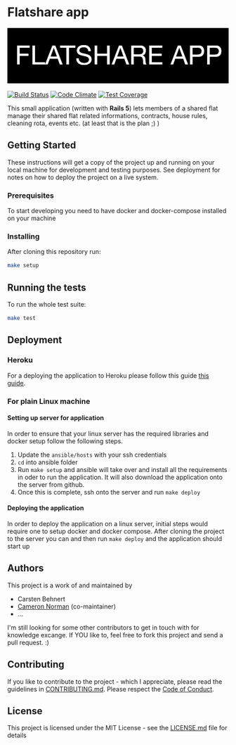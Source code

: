 # Flatshare app

![logo](./docs/logo.png)

[![Build Status](https://travis-ci.org/casi/flatshare_app.svg?branch=master)](https://travis-ci.org/casi/flatshare_app)
[![Code Climate](https://codeclimate.com/github/casi/flatshare_app/badges/gpa.svg)](https://codeclimate.com/github/casi/flatshare_app)
[![Test Coverage](https://codeclimate.com/github/casi/flatshare_app/badges/coverage.svg)](https://codeclimate.com/github/casi/flatshare_app/coverage)

This small application (written with **Rails 5**) lets members of a shared flat manage their shared flat related informations, contracts, house rules, cleaning rota, events etc. (at least that is the plan ;) )

## Getting Started

These instructions will get a copy of the project up and running on your local machine for development and testing purposes. See deployment for notes on how to deploy the project on a live system.

### Prerequisites

To start developing you need to have docker and docker-compose installed on your machine

### Installing

After cloning this repository run:

```bash
make setup
```

## Running the tests

To run the whole test suite:

```bash
make test
```

## Deployment

### Heroku

For a deploying the application to Heroku please follow this guide [this guide](https://devcenter.heroku.com/articles/getting-started-with-rails4#deploy-your-application-to-heroku).

### For plain Linux machine

#### Setting up server for application

In order to ensure that your linux server has the required libraries and docker setup follow the following steps.

1. Update the `ansible/hosts` with your ssh credentials
2. `cd` into ansible folder
3. Run `make setup` and ansible will take over and install all the requirements in oder to run the application. It will also download the application onto the server from github.
4. Once this is complete, ssh onto the server and run `make deploy`

#### Deploying the application

In order to deploy the application on a linux server, initial steps would require one to setup docker and docker compose. After cloning the project to the server you can and then run `make deploy` and the application should start up

## Authors

This project is a work of and maintained by

- Carsten Behnert
- [Cameron Norman](https://github.com/cameronnorman) (co-maintainer)
- ...

I'm still looking for some other contributors to get in touch with for knowledge excange. If YOU like to, feel free to fork this project and send a pull request. :)

## Contributing

If you like to contribute to the project - which I appreciate, please read the guidelines in [CONTRIBUTING.md](CONTRIBUTING.md).
Please respect the [Code of Conduct](CODE_OF_CONDUCT.md).

## License

This project is licensed under the MIT License - see the [LICENSE.md](LICENSE.md) file for details
